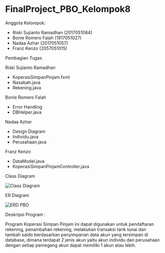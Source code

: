 # FinalProject_PBO_Kelompok8
Anggota Kelompok:
* Riski Sujianto Ramadhan (2017051084)
* Bonie Romero Falah      (1917051027)
* Nadaa Azhar             (2017051057)
* Franz Kenzo             (2057051015)

Pembagian Tugas

Riski Sujianto Ramadhan
- KoperasiSimpanPinjam.fxml
- Nasabah.java
- Rekening.java

Bonie Romero Falah
- Error Handling
- DBHelper.java

Nadaa Azhar
- Design Diagram
- Individu.java
- Perusahaan.java

Franz Kenzo
- DataModel.java
- KoperasiSimpanPinjamController.java

Class Diagram

![Class Diagram](https://user-images.githubusercontent.com/78955667/147523538-bbd75640-a139-4adc-8320-76dab2750496.jpeg)


ER Diagram

![ERD PBO](https://user-images.githubusercontent.com/78955667/147523560-28396048-028c-433d-8fe0-0d39cc9a3363.png)

Deskripsi Program :

Program Koperasi Simpan Pinjam ini dapat digunakan untuk pendaftaran rekening, penambahan rekening, melakukan transaksi tarik tunai dan tambah saldo berdasarkan penyimpanan data akun yang tersimpan di database, dimana terdapat 2 jenis akun yaitu akun individu dan perusahaan dengan setiap pemegang akun dapat memiliki 1 akun atau lebih.
